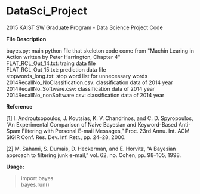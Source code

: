 # DataSci_Project
2015 KAIST SW Graduate Program - Data Science Project Code <p>

<b>File Description</b><p>
bayes.py: main python file that skeleton code come from "Machin Learing in Action written by Peter Harrington, Chapter 4"<br>
FLAT_RCL_Out_14.txt: traing data file<br>
FLAT_RCL_Out_15.txt: prediction data file<br>
stopwords_long.txt: stop word list for unnecessary words<br>
2014RecallNo_NoClassification.csv: classification data of 2014 year<br>
2014RecallNo_Software.csv: classification data of 2014 year<br>
2014RecallNo_nonSoftware.csv: classification data of 2014 year<br>

<b>Reference</b> <p>
[1]	I. Androutsopoulos, J. Koutsias, K. V. Chandrinos, and C. D. Spyropoulos, “An Experimental Comparison of Naive Bayesian and Keyword-Based Anti-Spam Filtering with Personal E-mail Messages,” Proc. 23rd Annu. Int. ACM SIGIR Conf. Res. Dev. Inf. Retr., pp. 24–28, 2000. <br>

[2]	M. Sahami, S. Dumais, D. Heckerman, and E. Horvitz, “A Bayesian approach to filtering junk e-mail,” vol. 62, no. Cohen, pp. 98–105, 1998. <br>
<p>

<b>Usage:</b>

> import bayes<br>
> bayes.run()


